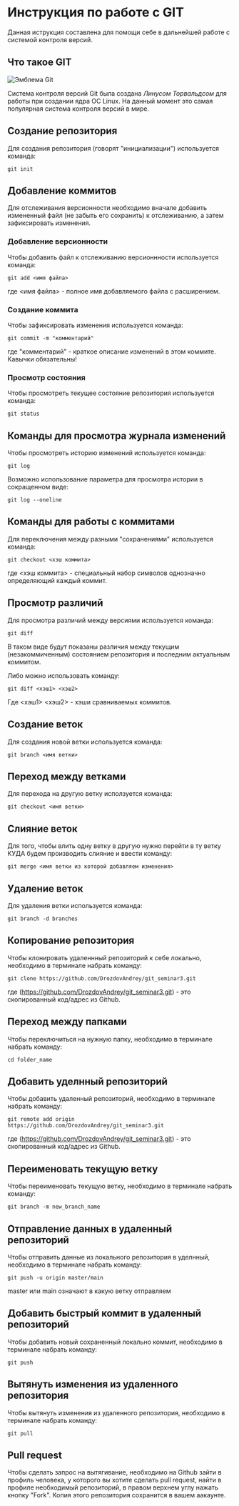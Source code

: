 # **Инструкция по работе с GIT**

Данная иструкция составлена для помощи себе в дальнейшей работе с системой контроля версий.

## Что такое GIT

![Эмблема Git](git.JPG)

Система контроля версий Git была создана *Линусом Торвальдсом* для работы при создании ядра ОС Linux. На данный момент это самая популярная система контроля версий в мире.

## Создание репозитория

Для создания репозитория (говорят "инициализации") используется команда:

    git init

## Добавление коммитов

Для отслеживания версионности необходимо вначале добавить измененный файл (не забыть его сохранить) к отслеживанию, а затем зафиксировать изменения.

### Добавление версионности

Чтобы добавить файл к отслеживанию версионнности используется команда:

    git add <имя файла>

где <имя файла> - полное имя добавляемого файла с расширением.

### Создание коммита

Чтобы зафиксировать изменения используется команда:

    git commit -m "комментарий"

где "комментарий" - краткое описание изменений в этом коммите. Кавычки обязательны!

### Просмотр состояния

Чтобы просмотреть текущее состояние репозитория используется команда:

    git status

## Команды для просмотра журнала изменений

Чтобы просмотреть историю изменений используется команда:

    git log

Возможно использование параметра для просмотра истории в сокращенном виде:

    git log --oneline

## Команды для работы с коммитами

Для переключения между разными "сохранениями" используется команда:

    git checkout <хэш коммита>

где <хэш коммита> - специальный набор символов однозначно определяющий каждый коммит.

## Просмотр различий

Для просмотра различий между версиями используется команда:

    git diff

В таком виде будут показаны различия между текущим (незакоммиченным) состоянием репозитория и последним актуальным коммитом.

Либо можно использовать команду:

    git diff <хэш1> <хэш2>

Где <хэш1> <хэш2> - хэши сравниваемых коммитов.

## Создание веток

Для создания новой ветки используется команда:

    git branch <имя ветки>

## Переход между ветками

Для перехода на другую ветку исползуется команда:

    git checkout <имя ветки>

## Слияние веток

Для того, чтобы влить одну ветку в другую нужно перейти в ту ветку КУДА будем производить слияние и ввести команду:

    git merge <имя ветки из которой добавляем изменения>

## Удаление веток

Для удаления ветки используется команда:
    
    git branch -d branches


## Копирование репозитория

Чтобы клонировать удаленнный репозиторий к себе локально, необходимо в терминале набрать команду:

    git clone https://github.com/DrozdovAndrey/git_seminar3.git

где (https://github.com/DrozdovAndrey/git_seminar3.git) - это скопированный код/адрес из Github.

## Переход между папками 

Чтобы переключиться на нужную папку, необходимо в терминале набрать команду:

    cd folder_name

## Добавить уделнный репозиторий

Чтобы добавить удаленный репозиторий, необходимо в терминале набрать команду:

    git remote add origin https://github.com/DrozdovAndrey/git_seminar3.git

где (https://github.com/DrozdovAndrey/git_seminar3.git) - это скопированный код/адрес из Github.

## Переименовать текущую ветку

Чтобы переименовать текущую ветку, необходимо в терминале набрать команду:

    git branch -m new_branch_name

## Отправление данных в удаленный репозиторий

Чтобы отправить данные из локального репозитория в уделнный, необходимо в терминале набрать команду:

    git push -u origin master/main

master или main означают в какую ветку отправляем

## Добавить быстрый коммит в удаленный репозиторий

Чтобы добавить новый сохраненный локально коммит, необходимо в терминале набрать команду:

    git push

## Вытянуть изменения из удаленного репозитория

Чтобы вытянуть изменения из удаленного репозитория, необходимо в терминале набрать команду:

    git pull 

## Pull request

Чтобы сделать запрос на вытягивание, необходимо на Github зайти в профиль человека, у которого вы хотите сделать pull request, найти в профиле необходимый репозиторий, в правом верхнем углу нажать кнопку "Fork". Копия этого репозитория сохранится в вашем аакаунте.



